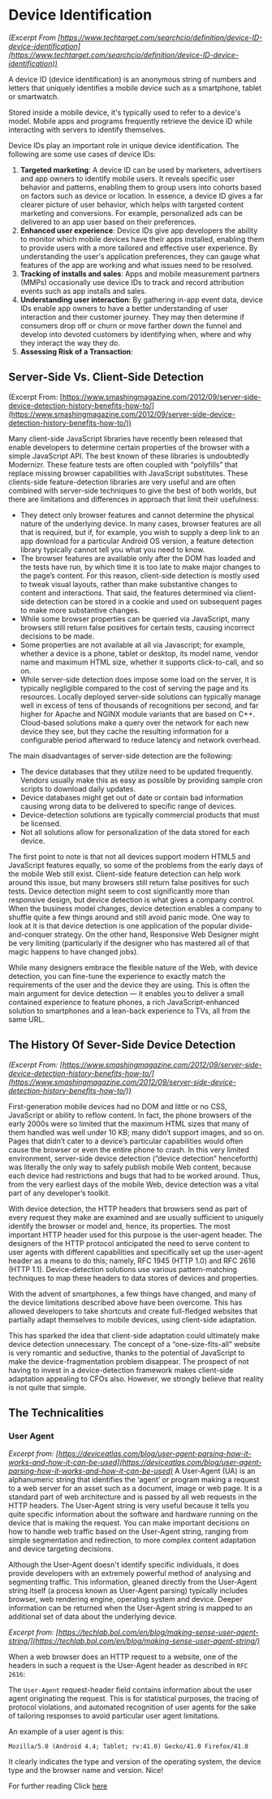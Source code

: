 # Device Identification
_(Excerpt From [https://www.techtarget.com/searchcio/definition/device-ID-device-identification](https://www.techtarget.com/searchcio/definition/device-ID-device-identification))_

A device ID (device identification) is an anonymous string of numbers and letters that uniquely identifies a mobile device such as a smartphone, tablet or smartwatch.

Stored inside a mobile device, it's typically used to refer to a device's model. Mobile apps and programs frequently retrieve the device ID while interacting with servers to identify themselves.

Device IDs play an important role in unique device identification. The following are some use cases of device IDs:

1. **Targeted marketing**: A device ID can be used by marketers, advertisers and app owners to identify mobile users. It reveals specific user behavior and patterns, enabling them to group users into cohorts based on factors such as device or location. In essence, a device ID gives a far clearer picture of user behavior, which helps with targeted content marketing and conversions. For example, personalized ads can be delivered to an app user based on their preferences.
2. **Enhanced user experience**: Device IDs give app developers the ability to monitor which mobile devices have their apps installed, enabling them to provide users with a more tailored and effective user experience. By understanding the user's application preferences, they can gauge what features of the app are working and what issues need to be resolved.
3. **Tracking of installs and sales**: Apps and mobile measurement partners (MMPs) occasionally use device IDs to track and record attribution events such as app installs and sales.
4. **Understanding user interaction**: By gathering in-app event data, device IDs enable app owners to have a better understanding of user interaction and their customer journey. They may then determine if consumers drop off or churn or move farther down the funnel and develop into devoted customers by identifying when, where and why they interact the way they do.
5. **Assessing Risk of a Transaction**:

## Server-Side Vs. Client-Side Detection 
(Excerpt From: [https://www.smashingmagazine.com/2012/09/server-side-device-detection-history-benefits-how-to/](https://www.smashingmagazine.com/2012/09/server-side-device-detection-history-benefits-how-to/))

Many client-side JavaScript libraries have recently been released that enable developers to determine certain properties of the browser with a simple JavaScript API. The best known of these libraries is undoubtedly Modernizr. These feature tests are often coupled with “polyfills” that replace missing browser capabilities with JavaScript substitutes. These clients-side feature-detection libraries are very useful and are often combined with server-side techniques to give the best of both worlds, but there are limitations and differences in approach that limit their usefulness:

* They detect only browser features and cannot determine the physical nature of the underlying device. In many cases, browser features are all that is required, but if, for example, you wish to supply a deep link to an app download for a particular Android OS version, a feature detection library typically cannot tell you what you need to know.
* The browser features are available only after the DOM has loaded and the tests have run, by which time it is too late to make major changes to the page’s content. For this reason, client-side detection is mostly used to tweak visual layouts, rather than make substantive changes to content and interactions. That said, the features determined via client-side detection can be stored in a cookie and used on subsequent pages to make more substantive changes.
* While some browser properties can be queried via JavaScript, many browsers still return false positives for certain tests, causing incorrect decisions to be made.
* Some properties are not available at all via Javascript; for example, whether a device is a phone, tablet or desktop, its model name, vendor name and maximum HTML size, whether it supports click-to-call, and so on.
* While server-side detection does impose some load on the server, it is typically negligible compared to the cost of serving the page and its resources. Locally deployed server-side solutions can typically manage well in excess of tens of thousands of recognitions per second, and far higher for Apache and NGINX module variants that are based on C++. Cloud-based solutions make a query over the network for each new device they see, but they cache the resulting information for a configurable period afterward to reduce latency and network overhead.

The main disadvantages of server-side detection are the following:

* The device databases that they utilize need to be updated frequently. Vendors usually make this as easy as possible by providing sample cron scripts to download daily updates.
* Device databases might get out of date or contain bad information causing wrong data to be delivered to specific range of devices.
* Device-detection solutions are typically commercial products that must be licensed.
* Not all solutions allow for personalization of the data stored for each device.

The first point to note is that not all devices support modern HTML5 and JavaScript features equally, so some of the problems from the early days of the mobile Web still exist. Client-side feature detection can help work around this issue, but many browsers still return false positives for such tests.
Device detection might seem to cost significantly more than responsive design, but device detection is what gives a company control. When the business model changes, device detection enables a company to shuffle quite a few things around and still avoid panic mode. One way to look at it is that device detection is one application of the popular divide-and-conquer strategy. On the other hand, Responsive Web Designer might be very limiting (particularly if the designer who has mastered all of that magic happens to have changed jobs).

While many designers embrace the flexible nature of the Web, with device detection, you can fine-tune the experience to exactly match the requirements of the user and the device they are using. This is often the main argument for device detection — it enables you to deliver a small contained experience to feature phones, a rich JavaScript-enhanced solution to smartphones and a lean-back experience to TVs, all from the same URL.

## The History Of Sever-Side Device Detection
_(Excerpt From: [https://www.smashingmagazine.com/2012/09/server-side-device-detection-history-benefits-how-to/](https://www.smashingmagazine.com/2012/09/server-side-device-detection-history-benefits-how-to/))_

First-generation mobile devices had no DOM and little or no CSS, JavaScript or ability to reflow content. In fact, the phone browsers of the early 2000s were so limited that the maximum HTML sizes that many of them handled was well under 10 KB; many didn’t support images, and so on. Pages that didn’t cater to a device’s particular capabilities would often cause the browser or even the entire phone to crash. In this very limited environment, server-side device detection (“device detection” henceforth) was literally the only way to safely publish mobile Web content, because each device had restrictions and bugs that had to be worked around. Thus, from the very earliest days of the mobile Web, device detection was a vital part of any developer’s toolkit.

With device detection, the HTTP headers that browsers send as part of every request they make are examined and are usually sufficient to uniquely identify the browser or model and, hence, its properties. The most important HTTP header used for this purpose is the user-agent header. The designers of the HTTP protocol anticipated the need to serve content to user agents with different capabilities and specifically set up the user-agent header as a means to do this; namely, RFC 1945 (HTTP 1.0) and RFC 2616 (HTTP 1.1). Device-detection solutions use various pattern-matching techniques to map these headers to data stores of devices and properties.

With the advent of smartphones, a few things have changed, and many of the device limitations described above have been overcome. This has allowed developers to take shortcuts and create full-fledged websites that partially adapt themselves to mobile devices, using client-side adaptation.

This has sparked the idea that client-side adaptation could ultimately make device detection unnecessary. The concept of a “one-size-fits-all” website is very romantic and seductive, thanks to the potential of JavaScript to make the device-fragmentation problem disappear. The prospect of not having to invest in a device-detection framework makes client-side adaptation appealing to CFOs also. However, we strongly believe that reality is not quite that simple.

## The Technicalities

### User Agent

_Excerpt from: [https://deviceatlas.com/blog/user-agent-parsing-how-it-works-and-how-it-can-be-used](https://deviceatlas.com/blog/user-agent-parsing-how-it-works-and-how-it-can-be-used)_
A User-Agent (UA) is an alphanumeric string that identifies the ‘agent’ or program making a request to a web server for an asset such as a document, image or web page. It is a standard part of web architecture and is passed by all web requests in the HTTP headers. The User-Agent string is very useful because it tells you quite specific information about the software and hardware running on the device that is making the request. You can make important decisions on how to handle web traffic based on the User-Agent string, ranging from simple segmentation and redirection, to more complex content adaptation and device targeting decisions.

Although the User-Agent doesn't identify specific individuals, it does provide developers with an extremely powerful method of analysing and segmenting traffic. This information, gleaned directly from the User-Agent string itself (a process known as User-Agent parsing) typically includes browser, web rendering engine, operating system and device. Deeper information can be returned when the User-Agent string is mapped to an additional set of data about the underlying device.

_Excerpt from: [https://techlab.bol.com/en/blog/making-sense-user-agent-string/](https://techlab.bol.com/en/blog/making-sense-user-agent-string/)_

When a web browser does an HTTP request to a website, one of the headers in such a request is the User-Agent header as described in ```RFC 2616```:

The ```User-Agent``` request-header field contains information about the user agent originating the request. This is for statistical purposes, the tracing of protocol violations, and automated recognition of user agents for the sake of tailoring responses to avoid particular user agent limitations.

An example of a user agent is this:

```
Mozilla/5.0 (Android 4.4; Tablet; rv:41.0) Gecko/41.0 Firefox/41.0
```

It clearly indicates the type and version of the operating system, the device type and the browser name and version. Nice!

For further reading Click [here](MakingSenseOfTheUserAgentString-Techlab.pdf)